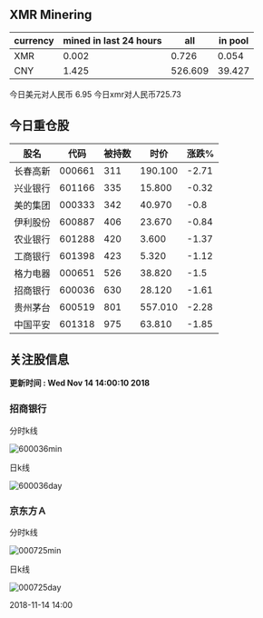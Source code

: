 ## XMR Minering

|currency|mined in last 24 hours|all|in pool|
|---|---|---|---|
|XMR|0.002|0.726|0.054|
|CNY|1.425|526.609|39.427|

今日美元对人民币 6.95	今日xmr对人民币725.73


## 今日重仓股 

|股名|代码|被持数|时价|涨跌%|
|---|---|---|---|---|
|长春高新|000661|311|190.100|-2.71|
|兴业银行|601166|335|15.800|-0.32|
|美的集团|000333|342|40.970|-0.8|
|伊利股份|600887|406|23.670|-0.84|
|农业银行|601288|420|3.600|-1.37|
|工商银行|601398|423|5.320|-1.12|
|格力电器|000651|526|38.820|-1.5|
|招商银行|600036|630|28.120|-1.61|
|贵州茅台|600519|801|557.010|-2.28|
|中国平安|601318|975|63.810|-1.85|

## 关注股信息
**更新时间 : Wed Nov 14 14:00:10 2018**
### 招商银行 
分时k线

![600036min](http://image.sinajs.cn/newchart/min/n/sh600036.gif)

日k线

![600036day](http://image.sinajs.cn/newchart/daily/n/sh600036.gif)

### 京东方Ａ 
分时k线

![000725min](http://image.sinajs.cn/newchart/min/n/sz000725.gif)

日k线

![000725day](http://image.sinajs.cn/newchart/daily/n/sz000725.gif)

2018-11-14 14:00